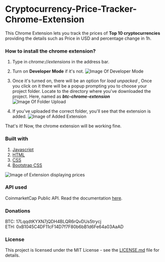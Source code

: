 # Cryptocurrency-Price-Tracker-Chrome-Extension

This Chrome Extension lets you track the prices of **Top 10 cryptocurrencies** providing the details such as Price in USD and percentage change in 1h. 

### How to install the chrome extension?

1. Type in *chrome://extensions* in the address bar. 

2. Turn on **Developer Mode** if it's not. 
![Image Of Developer Mode](https://github.com/iSumitBanik/Cryptocurrency-Price-Tracker-Chrome-Extension/blob/master/Developer%20Mode.png)

3. Once it's turned on, there will be an option for _load unpacked_ , Once you click on it there will be a popup prompting you to choose your project folder. Locate to the directory where you've downloaded the project. Here, named as **_btc-chrome-extension_**
![Image Of Folder Upload](https://github.com/iSumitBanik/Cryptocurrency-Price-Tracker-Chrome-Extension/blob/master/Load_unpacked_extension.png)

4. If you've uploaded the correct folder, you'll see that the extension is added.
![Image of Added Extension](https://github.com/iSumitBanik/Cryptocurrency-Price-Tracker-Chrome-Extension/blob/master/Extension_Added.png)

That's it! Now, the chrome extension will be working fine.


### Built with

1. [Javascript](https://devdocs.io/javascript/)
2. [HTML](https://developer.mozilla.org/en-US/docs/Web/HTML)
3. [CSS](https://www.w3.org/Style/CSS/Overview.en.html)
4. [Bootstrap CSS](http://getbootstrap.com)

![Image of Extension displaying prices](https://github.com/iSumitBanik/Cryptocurrency-Price-Tracker-Chrome-Extension/blob/master/Extension_App.png)

### API used

CoinmarketCap Public API. Read the documentation [here](https://coinmarketcap.com/api/).

### Donations
BTC: 17LqqdtKYXN7jQDH4BLQR6rQvDUs5trycj <br>
ETH: 0xB1045C4DF11cF14D7f7F80b6bB1d6Fe64a03AaAD

### License

This project is licensed under the MIT License - see the [LICENSE.md](https://github.com/iSumitBanik/Cryptocurrency-Price-Tracker-Chrome-Extension/blob/master/LICENSE) file for details.
